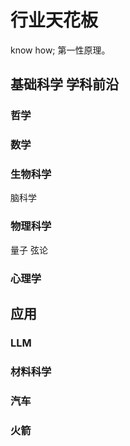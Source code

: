 # 行业天花板
know how; 第一性原理。

## 基础科学 学科前沿
### 哲学

### 数学

### 生物科学
脑科学

### 物理科学
量子
弦论

### 心理学




## 应用
### LLM

### 材料科学

### 汽车

### 火箭